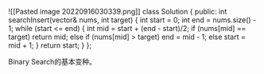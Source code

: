 ![[Pasted image 20220916030339.png]]
class Solution {
public:
    int searchInsert(vector<int>& nums, int target) {
        int start = 0;
        int end = nums.size() - 1;
        while (start <= end) {
            int mid = start + (end - start)/2;
            if (nums[mid] == target) return mid;
            else if (nums[mid] > target) end = mid - 1;
            else start = mid + 1;
        }
        return start;
    }
};

Binary Search的基本变种。